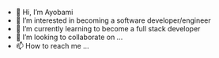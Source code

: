 - 👋 Hi, I’m Ayobami
- 👀 I’m interested in becoming a software developer/engineer
- 🌱 I’m currently learning to become a full stack developer
- 💞️ I’m looking to collaborate on ...
- 📫 How to reach me ...

<!---
SammyDaram/SammyDaram is a ✨ special ✨ repository because its `README.md` (this file) appears on your GitHub profile.
You can click the Preview link to take a look at your changes.
--->
